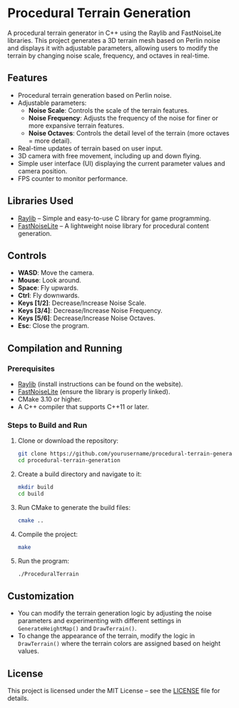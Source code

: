 # **Procedural Terrain Generation**

A procedural terrain generator in C++ using the Raylib and FastNoiseLite libraries. This project generates a 3D terrain mesh based on Perlin noise and displays it with adjustable parameters, allowing users to modify the terrain by changing noise scale, frequency, and octaves in real-time.

## **Features**

- Procedural terrain generation based on Perlin noise.
- Adjustable parameters:
  - **Noise Scale**: Controls the scale of the terrain features.
  - **Noise Frequency**: Adjusts the frequency of the noise for finer or more expansive terrain features.
  - **Noise Octaves**: Controls the detail level of the terrain (more octaves = more detail).
- Real-time updates of terrain based on user input.
- 3D camera with free movement, including up and down flying.
- Simple user interface (UI) displaying the current parameter values and camera position.
- FPS counter to monitor performance.

## **Libraries Used**

- [Raylib](https://www.raylib.com/) – Simple and easy-to-use C library for game programming.
- [FastNoiseLite](https://github.com/Auburn/FastNoiseLite) – A lightweight noise library for procedural content generation.

## **Controls**

- **WASD**: Move the camera.
- **Mouse**: Look around.
- **Space**: Fly upwards.
- **Ctrl**: Fly downwards.
- **Keys [1/2]**: Decrease/Increase Noise Scale.
- **Keys [3/4]**: Decrease/Increase Noise Frequency.
- **Keys [5/6]**: Decrease/Increase Noise Octaves.
- **Esc**: Close the program.

## **Compilation and Running**

### **Prerequisites**

- [Raylib](https://www.raylib.com/) (install instructions can be found on the website).
- [FastNoiseLite](https://github.com/Auburn/FastNoiseLite) (ensure the library is properly linked).
- CMake 3.10 or higher.
- A C++ compiler that supports C++11 or later.

### **Steps to Build and Run**

1. Clone or download the repository:
   ```bash
   git clone https://github.com/yourusername/procedural-terrain-generation.git
   cd procedural-terrain-generation
2. Create a build directory and navigate to it:
   ```bash
   mkdir build
   cd build
3. Run CMake to generate the build files:
   ```bash
   cmake ..
4. Compile the project:
   ```bash
   make
   ```
5. Run the program:
   ```bash
   ./ProceduralTerrain
   ```
## **Customization**

- You can modify the terrain generation logic by adjusting the noise parameters and experimenting with different settings in `GenerateHeightMap()` and `DrawTerrain()`.
- To change the appearance of the terrain, modify the logic in `DrawTerrain()` where the terrain colors are assigned based on height values.

## **License**

This project is licensed under the MIT License – see the [LICENSE](LICENSE) file for details.
  



   
